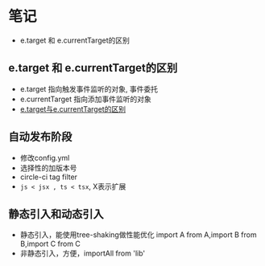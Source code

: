 # 笔记
- e.target 和 e.currentTarget的区别

## e.target 和 e.currentTarget的区别
- e.target 指向触发事件监听的对象, 事件委托
- e.currentTarget 指向添加事件监听的对象
- [e.target与e.currentTarget的区别](https://www.jianshu.com/p/1dd668ccc97a)

## 自动发布阶段
- 修改config.yml
- 选择性的加版本号
- circle-ci tag filter
- `js < jsx , ts < tsx`, X表示扩展
    
## 静态引入和动态引入
- 静态引入，能使用tree-shaking做性能优化
   import A from A,import B from B,import C from C
- 非静态引入，方便，importAll from 'lib'
